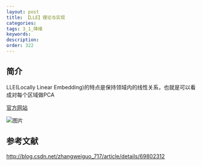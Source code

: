 ```yaml
---
layout: post
title: 【LLE】理论与实现
categories:
tags: 3_1_降维
keywords:
description:
order: 322
---
```



## 简介
LLE(Locally Linear Embedding)的特点是保持领域内的线性关系，也就是可以看成对每个区域做PCA  


[官方网站](http://scikit-learn.org/stable/modules/generated/sklearn.manifold.LocallyLinearEmbedding.html)

![图片](http://scikit-learn.org/stable/_images/sphx_glr_plot_manifold_sphere_001.png)
## 参考文献
http://blog.csdn.net/zhangweiguo_717/article/details/69802312
